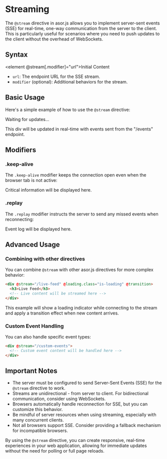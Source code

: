 # Streaming

The `@stream` directive in asor.js allows you to implement server-sent events (SSE) for real-time, one-way communication from the server to the client. This is particularly useful for scenarios where you need to push updates to the client without the overhead of WebSockets.

## Syntax

<element @stream[.modifier]="url">Initial Content</element>

- `url`: The endpoint URL for the SSE stream.
- `modifier` (optional): Additional behaviors for the stream.

## Basic Usage

Here's a simple example of how to use the `@stream` directive:

<div @stream="/events">
  Waiting for updates...
</div>

This div will be updated in real-time with events sent from the "/events" endpoint.

## Modifiers

### .keep-alive

The `.keep-alive` modifier keeps the connection open even when the browser tab is not active:

<div @stream.keep-alive="/important-updates">
  Critical information will be displayed here.
</div>

### .replay

The `.replay` modifier instructs the server to send any missed events when reconnecting:

<div @stream.replay="/event-log">
  Event log will be displayed here.
</div>

## Advanced Usage

### Combining with other directives

You can combine `@stream` with other asor.js directives for more complex behavior:

```html
<div @stream="/live-feed" @loading.class="is-loading" @transition>
  <h3>Live Feed</h3>
  <!-- Live content will be streamed here -->
</div>
```

This example will show a loading indicator while connecting to the stream and apply a transition effect when new content arrives.

### Custom Event Handling

You can also handle specific event types:

```html
<div @stream="/custom-events">
  <!-- Custom event content will be handled here -->
</div>
```

## Important Notes

- The server must be configured to send Server-Sent Events (SSE) for the `@stream` directive to work.
- Streams are unidirectional - from server to client. For bidirectional communication, consider using WebSockets.
- Browsers automatically handle reconnection for SSE, but you can customize this behavior.
- Be mindful of server resources when using streaming, especially with many concurrent clients.
- Not all browsers support SSE. Consider providing a fallback mechanism for incompatible browsers.

By using the `@stream` directive, you can create responsive, real-time experiences in your web application, allowing for immediate updates without the need for polling or full page reloads.
